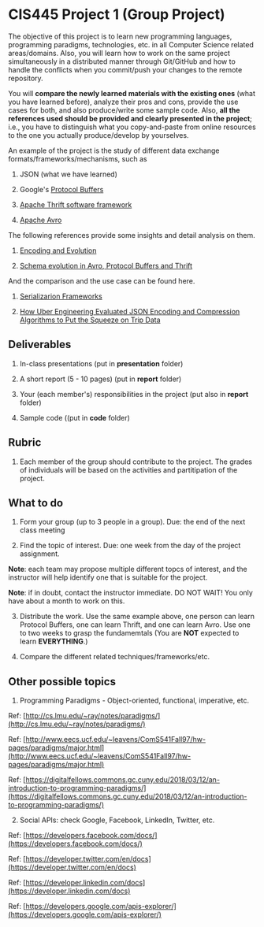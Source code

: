 # CIS445 Project 1 (Group Project)

The objective of this project is to learn new programming languages, programming paradigms, technologies, etc. in all Computer Science related areas/domains. Also, you will learn how to work on the same project simultaneously in a distributed manner through Git/GitHub and how to handle the conflicts when you commit/push your changes to the remote repository.

You will **compare the newly learned materials with the existing ones** (what you have learned before), analyze their pros and cons, provide the use cases for both, and also produce/write some sample code. Also, **all the references used should be provided and clearly presented in the project**; i.e., you have to distinguish what you copy-and-paste from online resources to the one you actually produce/develop by yourselves.

An example of the project is the study of different data exchange formats/frameworks/mechanisms, such as 

1. JSON (what we have learned)

1. Google's [Protocol Buffers](https://developers.google.com/protocol-buffers/)

1. [Apache Thrift software framework](https://thrift.apache.org/)

1. [Apache Avro](https://avro.apache.org/)

The following references provide some insights and detail analysis on them.

1. [Encoding and Evolution](https://www.safaribooksonline.com/library/view/designing-data-intensive-applications/9781491903063/ch04.html)

1. [Schema evolution in Avro, Protocol Buffers and Thrift](https://martin.kleppmann.com/2012/12/05/schema-evolution-in-avro-protocol-buffers-thrift.html)

And the comparison and the use case can be found here.

1. [Serializarion Frameworks](https://ganges.usc.edu/pgroupW/images/a/a9/Serializarion_Framework.pdf)

1. [How Uber Engineering Evaluated JSON Encoding and Compression Algorithms to Put the Squeeze on Trip Data](https://eng.uber.com/trip-data-squeeze/)

## Deliverables

1. In-class presentations (put in **presentation** folder)

1. A short report (5 - 10 pages) (put in **report** folder)

1. Your (each member's) responsibilities in the project (put also in **report** folder)

1. Sample code ((put in **code** folder)

## Rubric

1. Each member of the group should contribute to the project. The grades of individuals will be based on the activities and partitipation of the project.

## What to do

1. Form your group (up to 3 people in a group). Due: the end of the next class meeting

1. Find the topic of interest. Due: one week from the day of the project assignment. 

  **Note**: each team may propose multiple different topcs of interest, and the instructor will help identify one that is suitable for the project.

  **Note**: if in doubt, contact the instructor immediate. DO NOT WAIT! You only have about a month to work on this.
  
3. Distribute the work. Use the same example above, one person can learn Protocol Buffers, one can learn Thrift, and one can learn Avro. Use one to two weeks to grasp the fundamemtals (You are **NOT** expected to learn **EVERYTHING**.)

1. Compare the different related techniques/frameworks/etc.

## Other possible topics

1. Programming Paradigms - Object-oriented, functional, imperative, etc.

  Ref: [http://cs.lmu.edu/~ray/notes/paradigms/](http://cs.lmu.edu/~ray/notes/paradigms/)
  
  Ref: [http://www.eecs.ucf.edu/~leavens/ComS541Fall97/hw-pages/paradigms/major.html](http://www.eecs.ucf.edu/~leavens/ComS541Fall97/hw-pages/paradigms/major.html)
  
  Ref: [https://digitalfellows.commons.gc.cuny.edu/2018/03/12/an-introduction-to-programming-paradigms/](https://digitalfellows.commons.gc.cuny.edu/2018/03/12/an-introduction-to-programming-paradigms/)

2. Social APIs: check Google, Facebook, LinkedIn, Twitter, etc.

  Ref: [https://developers.facebook.com/docs/](https://developers.facebook.com/docs/)
  
  Ref: [https://developer.twitter.com/en/docs](https://developer.twitter.com/en/docs)

  Ref: [https://developer.linkedin.com/docs](https://developer.linkedin.com/docs)
  
  Ref: [https://developers.google.com/apis-explorer/](https://developers.google.com/apis-explorer/)
